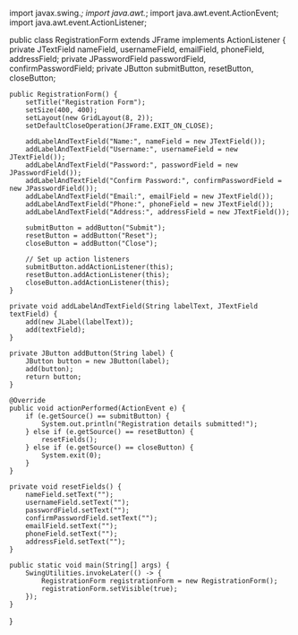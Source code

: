import javax.swing.*;
import java.awt.*;
import java.awt.event.ActionEvent;
import java.awt.event.ActionListener;

public class RegistrationForm extends JFrame implements ActionListener {
    private JTextField nameField, usernameField, emailField, phoneField, addressField;
    private JPasswordField passwordField, confirmPasswordField;
    private JButton submitButton, resetButton, closeButton;

    public RegistrationForm() {
        setTitle("Registration Form");
        setSize(400, 400);
        setLayout(new GridLayout(8, 2));
        setDefaultCloseOperation(JFrame.EXIT_ON_CLOSE);

        addLabelAndTextField("Name:", nameField = new JTextField());
        addLabelAndTextField("Username:", usernameField = new JTextField());
        addLabelAndTextField("Password:", passwordField = new JPasswordField());
        addLabelAndTextField("Confirm Password:", confirmPasswordField = new JPasswordField());
        addLabelAndTextField("Email:", emailField = new JTextField());
        addLabelAndTextField("Phone:", phoneField = new JTextField());
        addLabelAndTextField("Address:", addressField = new JTextField());

        submitButton = addButton("Submit");
        resetButton = addButton("Reset");
        closeButton = addButton("Close");

        // Set up action listeners
        submitButton.addActionListener(this);
        resetButton.addActionListener(this);
        closeButton.addActionListener(this);
    }

    private void addLabelAndTextField(String labelText, JTextField textField) {
        add(new JLabel(labelText));
        add(textField);
    }

    private JButton addButton(String label) {
        JButton button = new JButton(label);
        add(button);
        return button;
    }

    @Override
    public void actionPerformed(ActionEvent e) {
        if (e.getSource() == submitButton) {
            System.out.println("Registration details submitted!");
        } else if (e.getSource() == resetButton) {
            resetFields();
        } else if (e.getSource() == closeButton) {
            System.exit(0);
        }
    }

    private void resetFields() {
        nameField.setText("");
        usernameField.setText("");
        passwordField.setText("");
        confirmPasswordField.setText("");
        emailField.setText("");
        phoneField.setText("");
        addressField.setText("");
    }

    public static void main(String[] args) {
        SwingUtilities.invokeLater(() -> {
            RegistrationForm registrationForm = new RegistrationForm();
            registrationForm.setVisible(true);
        });
    }
}

